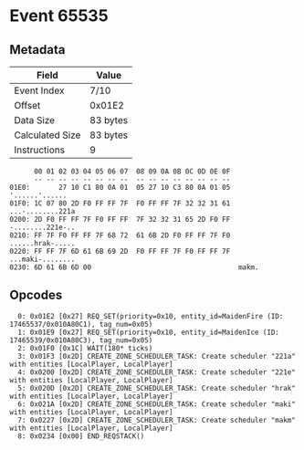 # Event 65535

## Metadata

| Field           | Value    |
|-----------------|----------|
| Event Index     | 7/10     |
| Offset          | 0x01E2   |
| Data Size       | 83 bytes |
| Calculated Size | 83 bytes |
| Instructions    | 9        |

```
      00 01 02 03 04 05 06 07  08 09 0A 0B 0C 0D 0E 0F
      -- -- -- -- -- -- -- --  -- -- -- -- -- -- -- --
01E0:       27 10 C1 80 0A 01  05 27 10 C3 80 0A 01 05    '......'......
01F0: 1C 07 80 2D F0 FF FF 7F  F0 FF FF 7F 32 32 31 61  ...-........221a
0200: 2D F0 FF FF 7F F0 FF FF  7F 32 32 31 65 2D F0 FF  -........221e-..
0210: FF 7F F0 FF FF 7F 68 72  61 6B 2D F0 FF FF 7F F0  ......hrak-.....
0220: FF FF 7F 6D 61 6B 69 2D  F0 FF FF 7F F0 FF FF 7F  ...maki-........
0230: 6D 61 6B 6D 00                                    makm.           
```

## Opcodes

```
  0: 0x01E2 [0x27] REQ_SET(priority=0x10, entity_id=MaidenFire (ID: 17465537/0x010A80C1), tag_num=0x05)
  1: 0x01E9 [0x27] REQ_SET(priority=0x10, entity_id=MaidenIce (ID: 17465539/0x010A80C3), tag_num=0x05)
  2: 0x01F0 [0x1C] WAIT(180* ticks)
  3: 0x01F3 [0x2D] CREATE_ZONE_SCHEDULER_TASK: Create scheduler "221a" with entities [LocalPlayer, LocalPlayer]
  4: 0x0200 [0x2D] CREATE_ZONE_SCHEDULER_TASK: Create scheduler "221e" with entities [LocalPlayer, LocalPlayer]
  5: 0x020D [0x2D] CREATE_ZONE_SCHEDULER_TASK: Create scheduler "hrak" with entities [LocalPlayer, LocalPlayer]
  6: 0x021A [0x2D] CREATE_ZONE_SCHEDULER_TASK: Create scheduler "maki" with entities [LocalPlayer, LocalPlayer]
  7: 0x0227 [0x2D] CREATE_ZONE_SCHEDULER_TASK: Create scheduler "makm" with entities [LocalPlayer, LocalPlayer]
  8: 0x0234 [0x00] END_REQSTACK()
```
